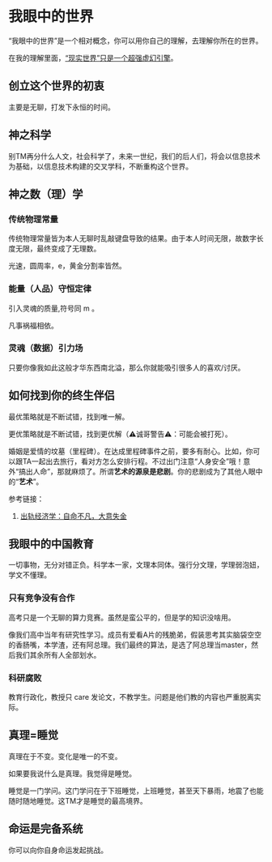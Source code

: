 # 我眼中的世界

“我眼中的世界”是一个相对概念，你可以用你自己的理解，去理解你所在的世界。

在我的理解里面，[“现实世界”只是一个超强虚幻引擎](https://github.com/p-program/The-Seed)。

## 创立这个世界的初衷

主要是无聊，打发下永恒的时间。

## 神之科学

别TM再分什么人文，社会科学了，未来一世纪，我们的后人们，将会以信息技术为基础，以信息技术构建的交叉学科，不断重构这个世界。

## 神之数（理）学

### 传统物理常量

传统物理常量皆为本人无聊时乱敲键盘导致的结果。由于本人时间无限，故数字长度无限，最终变成了无理数。

光速，圆周率，e，黄金分割率皆然。

### 能量（人品）守恒定律

引入灵魂的质量,符号同 m 。

凡事祸福相依。

### 灵魂（数据）引力场

只要你像我如此这般才华东西南北溢，那么你就能吸引很多人的喜欢/讨厌。

## 如何找到你的终生伴侣

最优策略就是不断试错，找到唯一解。

更优策略就是不断试错，找到更优解（⚠️诚哥警告⚠️：可能会被打死）。

婚姻是爱情的坟墓（里程碑）。在达成里程碑事件之前，要多有耐心。比如，你可以跟TA一起出去旅行，看对方怎么安排行程。不过出门注意“人身安全”哦！意外“搞出人命”，那就麻烦了。所谓**艺术的源泉是悲剧**。你的悲剧成为了其他人眼中的“**艺术**”。


参考链接：

1. [出轨经济学：自命不凡，大意失金](https://www.huxiu.com/article/352220.html)

## 我眼中的中国教育

一切事物，无分对错正负。科学本一家，文理本同体。强行分文理，学理弱泡妞，学文不懂理。

### 只有竞争没有合作

高考只是一个无聊的算力竞赛。虽然是蛮公平的，但是学的知识没啥用。

像我们高中当年有研究性学习。成员有爱看A片的残脆弟，假装思考其实脑袋空空的香肠嘴，本学渣，还有阿总理。我们最终的算法，是选了阿总理当master，然后我们其余所有人全部划水。

### 科研腐败

教育行政化，教授只 care 发论文，不教学生。问题是他们教的内容也严重脱离实际。

## 真理=睡觉

真理在于不变。变化是唯一的不变。

如果要我说什么是真理。我觉得是睡觉。

睡觉是一门学问。这门学问在于下班睡觉，上班睡觉，甚至天下暴雨，地震了也能随时随地睡觉。这TM才是睡觉的最高境界。

## 命运是完备系统

你可以向你自身命运发起挑战。
